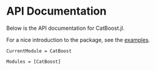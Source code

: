 # API Documentation

Below is the API documentation for CatBoost.jl.

For a nice introduction to the package, see the [examples](https://github.com/beacon-biosignals/CatBoost.jl/blob/main/examples/).

```@meta
CurrentModule = CatBoost
```

```@autodocs
Modules = [CatBoost]
```
